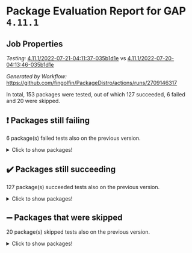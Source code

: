 # Package Evaluation Report for GAP `4.11.1`

## Job Properties

*Testing:* [4.11.1/2022-07-21-04:11:37-035b1d1e](https://github.com/fingolfin/PackageDistro/blob/data/reports/4.11.1/2022-07-21-04:11:37-035b1d1e) vs [4.11.1/2022-07-20-04:13:46-035b1d1e](https://github.com/fingolfin/PackageDistro/blob/data/reports/4.11.1/2022-07-20-04:13:46-035b1d1e)

*Generated by Workflow:* https://github.com/fingolfin/PackageDistro/actions/runs/2709146317

In total, 153 packages were tested, out of which 127 succeeded, 6 failed and 20 were skipped.

## :exclamation: Packages still failing

6 package(s) failed tests also on the previous version.
<details><summary>Click to show packages!</summary>

- fining 1.4.1 [(failure)](https://github.com/fingolfin/PackageDistro/runs/7442164540?check_suite_focus=true)
- francy 1.2.4 [(failure)](https://github.com/fingolfin/PackageDistro/runs/7442164892?check_suite_focus=true)
- hap 1.44 [(failure)](https://github.com/fingolfin/PackageDistro/runs/7442165666?check_suite_focus=true)
- packagemanager 1.2 [(failure)](https://github.com/fingolfin/PackageDistro/runs/7442167800?check_suite_focus=true)
- recog 1.3.2 [(failure)](https://github.com/fingolfin/PackageDistro/runs/7442168401?check_suite_focus=true)
- semigroups 4.0.0 [(failure)](https://github.com/fingolfin/PackageDistro/runs/7442168604?check_suite_focus=true)
</details>

## :heavy_check_mark: Packages still succeeding

127 package(s) succeeded tests also on the previous version.
<details><summary>Click to show packages!</summary>

- ace 5.4 [(success)](https://github.com/fingolfin/PackageDistro/runs/7442162387?check_suite_focus=true)
- aclib 1.3.2 [(success)](https://github.com/fingolfin/PackageDistro/runs/7442162452?check_suite_focus=true)
- agt 0.2 [(success)](https://github.com/fingolfin/PackageDistro/runs/7442162506?check_suite_focus=true)
- alnuth 3.2.1 [(success)](https://github.com/fingolfin/PackageDistro/runs/7442162563?check_suite_focus=true)
- anupq 3.2.6 [(success)](https://github.com/fingolfin/PackageDistro/runs/7442162629?check_suite_focus=true)
- atlasrep 2.1.2 [(success)](https://github.com/fingolfin/PackageDistro/runs/7442162692?check_suite_focus=true)
- autodoc 2022.07.10 [(success)](https://github.com/fingolfin/PackageDistro/runs/7442162752?check_suite_focus=true)
- automata 1.15 [(success)](https://github.com/fingolfin/PackageDistro/runs/7442162817?check_suite_focus=true)
- automgrp 1.3.2 [(success)](https://github.com/fingolfin/PackageDistro/runs/7442162875?check_suite_focus=true)
- autpgrp 1.10.2 [(success)](https://github.com/fingolfin/PackageDistro/runs/7442162929?check_suite_focus=true)
- cap 2022.06-05 [(success)](https://github.com/fingolfin/PackageDistro/runs/7442162976?check_suite_focus=true)
- caratinterface 2.3.3 [(success)](https://github.com/fingolfin/PackageDistro/runs/7442163030?check_suite_focus=true)
- cddinterface 2020.06.24 [(success)](https://github.com/fingolfin/PackageDistro/runs/7442163081?check_suite_focus=true)
- circle 1.6.5 [(success)](https://github.com/fingolfin/PackageDistro/runs/7442163147?check_suite_focus=true)
- classicpres 1.22 [(success)](https://github.com/fingolfin/PackageDistro/runs/7442163203?check_suite_focus=true)
- cohomolo 1.6.10 [(success)](https://github.com/fingolfin/PackageDistro/runs/7442163269?check_suite_focus=true)
- congruence 1.2.4 [(success)](https://github.com/fingolfin/PackageDistro/runs/7442163314?check_suite_focus=true)
- corelg 1.56 [(success)](https://github.com/fingolfin/PackageDistro/runs/7442163369?check_suite_focus=true)
- crime 1.6 [(success)](https://github.com/fingolfin/PackageDistro/runs/7442163411?check_suite_focus=true)
- crisp 1.4.5 [(success)](https://github.com/fingolfin/PackageDistro/runs/7442163461?check_suite_focus=true)
- crypting 0.10 [(success)](https://github.com/fingolfin/PackageDistro/runs/7442163507?check_suite_focus=true)
- cryst 4.1.24 [(success)](https://github.com/fingolfin/PackageDistro/runs/7442163553?check_suite_focus=true)
- crystcat 1.1.9 [(success)](https://github.com/fingolfin/PackageDistro/runs/7442163612?check_suite_focus=true)
- ctbllib 1.3.4 [(success)](https://github.com/fingolfin/PackageDistro/runs/7442163659?check_suite_focus=true)
- cubefree 1.19 [(success)](https://github.com/fingolfin/PackageDistro/runs/7442163703?check_suite_focus=true)
- curlinterface 2.2.2 [(success)](https://github.com/fingolfin/PackageDistro/runs/7442163752?check_suite_focus=true)
- cvec 2.7.5 [(success)](https://github.com/fingolfin/PackageDistro/runs/7442163805?check_suite_focus=true)
- datastructures 0.2.7 [(success)](https://github.com/fingolfin/PackageDistro/runs/7442163871?check_suite_focus=true)
- deepthought 1.0.5 [(success)](https://github.com/fingolfin/PackageDistro/runs/7442163956?check_suite_focus=true)
- design 1.7 [(success)](https://github.com/fingolfin/PackageDistro/runs/7442164036?check_suite_focus=true)
- difsets 2.3.1 [(success)](https://github.com/fingolfin/PackageDistro/runs/7442164094?check_suite_focus=true)
- digraphs 1.5.3 [(success)](https://github.com/fingolfin/PackageDistro/runs/7442164183?check_suite_focus=true)
- edim 1.3.5 [(success)](https://github.com/fingolfin/PackageDistro/runs/7442164265?check_suite_focus=true)
- example 4.3.1 [(success)](https://github.com/fingolfin/PackageDistro/runs/7442164320?check_suite_focus=true)
- factint 1.6.3 [(success)](https://github.com/fingolfin/PackageDistro/runs/7442164386?check_suite_focus=true)
- ferret 1.0.8 [(success)](https://github.com/fingolfin/PackageDistro/runs/7442164433?check_suite_focus=true)
- fga 1.4.0 [(success)](https://github.com/fingolfin/PackageDistro/runs/7442164487?check_suite_focus=true)
- float 1.0.3 [(success)](https://github.com/fingolfin/PackageDistro/runs/7442164597?check_suite_focus=true)
- format 1.4.3 [(success)](https://github.com/fingolfin/PackageDistro/runs/7442164646?check_suite_focus=true)
- forms 1.2.8 [(success)](https://github.com/fingolfin/PackageDistro/runs/7442164710?check_suite_focus=true)
- fplsa 1.2.5 [(success)](https://github.com/fingolfin/PackageDistro/runs/7442164777?check_suite_focus=true)
- fr 2.4.8 [(success)](https://github.com/fingolfin/PackageDistro/runs/7442164842?check_suite_focus=true)
- fwtree 1.3 [(success)](https://github.com/fingolfin/PackageDistro/runs/7442164968?check_suite_focus=true)
- gbnp 1.0.5 [(success)](https://github.com/fingolfin/PackageDistro/runs/7442165022?check_suite_focus=true)
- generalizedmorphismsforcap 2022.05-01 [(success)](https://github.com/fingolfin/PackageDistro/runs/7442165125?check_suite_focus=true)
- genss 1.6.6 [(success)](https://github.com/fingolfin/PackageDistro/runs/7442165196?check_suite_focus=true)
- gradedringforhomalg 2022.06-01 [(success)](https://github.com/fingolfin/PackageDistro/runs/7442165263?check_suite_focus=true)
- grape 4.8.5 [(success)](https://github.com/fingolfin/PackageDistro/runs/7442165343?check_suite_focus=true)
- groupoids 1.69 [(success)](https://github.com/fingolfin/PackageDistro/runs/7442165394?check_suite_focus=true)
- grpconst 2.6.2 [(success)](https://github.com/fingolfin/PackageDistro/runs/7442165463?check_suite_focus=true)
- guarana 0.96.3 [(success)](https://github.com/fingolfin/PackageDistro/runs/7442165544?check_suite_focus=true)
- guava 3.16 [(success)](https://github.com/fingolfin/PackageDistro/runs/7442165605?check_suite_focus=true)
- hapcryst 0.1.14 [(success)](https://github.com/fingolfin/PackageDistro/runs/7442165719?check_suite_focus=true)
- hecke 1.5.3 [(success)](https://github.com/fingolfin/PackageDistro/runs/7442165766?check_suite_focus=true)
- help 3.5 [(success)](https://github.com/fingolfin/PackageDistro/runs/7442165821?check_suite_focus=true)
- idrel 2.44 [(success)](https://github.com/fingolfin/PackageDistro/runs/7442165873?check_suite_focus=true)
- images 1.3.1 [(success)](https://github.com/fingolfin/PackageDistro/runs/7442165922?check_suite_focus=true)
- intpic 0.3.0 [(success)](https://github.com/fingolfin/PackageDistro/runs/7442165985?check_suite_focus=true)
- io 4.7.2 [(success)](https://github.com/fingolfin/PackageDistro/runs/7442166050?check_suite_focus=true)
- irredsol 1.4.3 [(success)](https://github.com/fingolfin/PackageDistro/runs/7442166104?check_suite_focus=true)
- json 2.1.0 [(success)](https://github.com/fingolfin/PackageDistro/runs/7442166185?check_suite_focus=true)
- jupyterkernel 1.4.1 [(success)](https://github.com/fingolfin/PackageDistro/runs/7442166233?check_suite_focus=true)
- jupyterviz 1.5.1 [(success)](https://github.com/fingolfin/PackageDistro/runs/7442166280?check_suite_focus=true)
- kan 1.34 [(success)](https://github.com/fingolfin/PackageDistro/runs/7442166324?check_suite_focus=true)
- kbmag 1.5.9 [(success)](https://github.com/fingolfin/PackageDistro/runs/7442166384?check_suite_focus=true)
- laguna 3.9.5 [(success)](https://github.com/fingolfin/PackageDistro/runs/7442166435?check_suite_focus=true)
- liealgdb 2.2.1 [(success)](https://github.com/fingolfin/PackageDistro/runs/7442166509?check_suite_focus=true)
- liepring 2.6 [(success)](https://github.com/fingolfin/PackageDistro/runs/7442166587?check_suite_focus=true)
- liering 2.4.2 [(success)](https://github.com/fingolfin/PackageDistro/runs/7442166651?check_suite_focus=true)
- linearalgebraforcap 2022.06-03 [(success)](https://github.com/fingolfin/PackageDistro/runs/7442166719?check_suite_focus=true)
- loops 3.4.1 [(success)](https://github.com/fingolfin/PackageDistro/runs/7442166784?check_suite_focus=true)
- lpres 1.0.3 [(success)](https://github.com/fingolfin/PackageDistro/runs/7442166843?check_suite_focus=true)
- majoranaalgebras 1.4 [(success)](https://github.com/fingolfin/PackageDistro/runs/7442166922?check_suite_focus=true)
- mapclass 1.4.5 [(success)](https://github.com/fingolfin/PackageDistro/runs/7442166997?check_suite_focus=true)
- matgrp 0.64 [(success)](https://github.com/fingolfin/PackageDistro/runs/7442167077?check_suite_focus=true)
- modisom 2.5.2 [(success)](https://github.com/fingolfin/PackageDistro/runs/7442167133?check_suite_focus=true)
- modulepresentationsforcap 2022.05-03 [(success)](https://github.com/fingolfin/PackageDistro/runs/7442167186?check_suite_focus=true)
- monoidalcategories 2022.06-07 [(success)](https://github.com/fingolfin/PackageDistro/runs/7442167242?check_suite_focus=true)
- nconvex 2020.11-04 [(success)](https://github.com/fingolfin/PackageDistro/runs/7442167291?check_suite_focus=true)
- nilmat 1.4.1 [(success)](https://github.com/fingolfin/PackageDistro/runs/7442167361?check_suite_focus=true)
- nock 1.5 [(success)](https://github.com/fingolfin/PackageDistro/runs/7442167426?check_suite_focus=true)
- normalizinterface 1.3.3 [(success)](https://github.com/fingolfin/PackageDistro/runs/7442167498?check_suite_focus=true)
- nq 2.5.8 [(success)](https://github.com/fingolfin/PackageDistro/runs/7442167551?check_suite_focus=true)
- numericalsgps 1.3.0 [(success)](https://github.com/fingolfin/PackageDistro/runs/7442167629?check_suite_focus=true)
- openmath 11.5.1 [(success)](https://github.com/fingolfin/PackageDistro/runs/7442167686?check_suite_focus=true)
- orb 4.8.4 [(success)](https://github.com/fingolfin/PackageDistro/runs/7442167742?check_suite_focus=true)
- patternclass 2.4.2 [(success)](https://github.com/fingolfin/PackageDistro/runs/7442167861?check_suite_focus=true)
- permut 2.0.4 [(success)](https://github.com/fingolfin/PackageDistro/runs/7442167930?check_suite_focus=true)
- polenta 1.3.10 [(success)](https://github.com/fingolfin/PackageDistro/runs/7442167968?check_suite_focus=true)
- polymaking 0.8.6 [(success)](https://github.com/fingolfin/PackageDistro/runs/7442168007?check_suite_focus=true)
- primgrp 3.4.2 [(success)](https://github.com/fingolfin/PackageDistro/runs/7442168046?check_suite_focus=true)
- profiling 2.5.0 [(success)](https://github.com/fingolfin/PackageDistro/runs/7442168112?check_suite_focus=true)
- qpa 1.33 [(success)](https://github.com/fingolfin/PackageDistro/runs/7442168168?check_suite_focus=true)
- quagroup 1.8.3 [(success)](https://github.com/fingolfin/PackageDistro/runs/7442168221?check_suite_focus=true)
- radiroot 2.9 [(success)](https://github.com/fingolfin/PackageDistro/runs/7442168268?check_suite_focus=true)
- rcwa 4.6.4 [(success)](https://github.com/fingolfin/PackageDistro/runs/7442168311?check_suite_focus=true)
- rds 1.8 [(success)](https://github.com/fingolfin/PackageDistro/runs/7442168351?check_suite_focus=true)
- repndecomp 1.2.1 [(success)](https://github.com/fingolfin/PackageDistro/runs/7442168446?check_suite_focus=true)
- repsn 3.1.0 [(success)](https://github.com/fingolfin/PackageDistro/runs/7442168490?check_suite_focus=true)
- resclasses 4.7.2 [(success)](https://github.com/fingolfin/PackageDistro/runs/7442168530?check_suite_focus=true)
- scscp 2.3.1 [(success)](https://github.com/fingolfin/PackageDistro/runs/7442168562?check_suite_focus=true)
- sglppow 2.2 [(success)](https://github.com/fingolfin/PackageDistro/runs/7442168663?check_suite_focus=true)
- sgpviz 0.999.5 [(success)](https://github.com/fingolfin/PackageDistro/runs/7442168723?check_suite_focus=true)
- simpcomp 2.1.14 [(success)](https://github.com/fingolfin/PackageDistro/runs/7442168772?check_suite_focus=true)
- singular 2020.12.18 [(success)](https://github.com/fingolfin/PackageDistro/runs/7442168824?check_suite_focus=true)
- sla 1.5.3 [(success)](https://github.com/fingolfin/PackageDistro/runs/7442168912?check_suite_focus=true)
- smallgrp 1.5 [(success)](https://github.com/fingolfin/PackageDistro/runs/7442168982?check_suite_focus=true)
- smallsemi 0.6.13 [(success)](https://github.com/fingolfin/PackageDistro/runs/7442169024?check_suite_focus=true)
- sonata 2.9.4 [(success)](https://github.com/fingolfin/PackageDistro/runs/7442169077?check_suite_focus=true)
- sophus 1.25 [(success)](https://github.com/fingolfin/PackageDistro/runs/7442169130?check_suite_focus=true)
- spinsym 1.5.2 [(success)](https://github.com/fingolfin/PackageDistro/runs/7442169173?check_suite_focus=true)
- symbcompcc 1.3.2 [(success)](https://github.com/fingolfin/PackageDistro/runs/7442169214?check_suite_focus=true)
- thelma 1.3 [(success)](https://github.com/fingolfin/PackageDistro/runs/7442169256?check_suite_focus=true)
- tomlib 1.2.9 [(success)](https://github.com/fingolfin/PackageDistro/runs/7442169307?check_suite_focus=true)
- toric 1.9.5 [(success)](https://github.com/fingolfin/PackageDistro/runs/7442169365?check_suite_focus=true)
- transgrp 3.6.2 [(success)](https://github.com/fingolfin/PackageDistro/runs/7442169469?check_suite_focus=true)
- ugaly 4.0.2 [(success)](https://github.com/fingolfin/PackageDistro/runs/7442169528?check_suite_focus=true)
- unipot 1.5 [(success)](https://github.com/fingolfin/PackageDistro/runs/7442169593?check_suite_focus=true)
- unitlib 4.1.0 [(success)](https://github.com/fingolfin/PackageDistro/runs/7442169679?check_suite_focus=true)
- utils 0.74 [(success)](https://github.com/fingolfin/PackageDistro/runs/7442169757?check_suite_focus=true)
- uuid 0.7 [(success)](https://github.com/fingolfin/PackageDistro/runs/7442169794?check_suite_focus=true)
- walrus 0.9991 [(success)](https://github.com/fingolfin/PackageDistro/runs/7442169849?check_suite_focus=true)
- wedderga 4.10.2 [(success)](https://github.com/fingolfin/PackageDistro/runs/7442169898?check_suite_focus=true)
- xmod 2.88 [(success)](https://github.com/fingolfin/PackageDistro/runs/7442169949?check_suite_focus=true)
- xmodalg 1.22 [(success)](https://github.com/fingolfin/PackageDistro/runs/7442170041?check_suite_focus=true)
- yangbaxter 0.10.0 [(success)](https://github.com/fingolfin/PackageDistro/runs/7442170103?check_suite_focus=true)
- zeromqinterface 0.13 [(success)](https://github.com/fingolfin/PackageDistro/runs/7442170180?check_suite_focus=true)
</details>

## :heavy_minus_sign: Packages that were skipped

20 package(s) skipped tests also on the previous version.
<details><summary>Click to show packages!</summary>

- 4ti2interface 2022.03-01 [(skipped)](https://github.com/fingolfin/PackageDistro/runs/7442082492?check_suite_focus=true)
- browse 1.8.14 [(skipped)](https://github.com/fingolfin/PackageDistro/runs/7442082492?check_suite_focus=true)
- examplesforhomalg 2022.03-01 [(skipped)](https://github.com/fingolfin/PackageDistro/runs/7442082492?check_suite_focus=true)
- gapdoc 1.6.5 [(skipped)](https://github.com/fingolfin/PackageDistro/runs/7442082492?check_suite_focus=true)
- gauss 2022.03-01 [(skipped)](https://github.com/fingolfin/PackageDistro/runs/7442082492?check_suite_focus=true)
- gaussforhomalg 2022.03-01 [(skipped)](https://github.com/fingolfin/PackageDistro/runs/7442082492?check_suite_focus=true)
- gradedmodules 2022.03-01 [(skipped)](https://github.com/fingolfin/PackageDistro/runs/7442082492?check_suite_focus=true)
- homalg 2022.03-01 [(skipped)](https://github.com/fingolfin/PackageDistro/runs/7442082492?check_suite_focus=true)
- homalgtocas 2022.03-01 [(skipped)](https://github.com/fingolfin/PackageDistro/runs/7442082492?check_suite_focus=true)
- io_forhomalg 2022.03-01 [(skipped)](https://github.com/fingolfin/PackageDistro/runs/7442082492?check_suite_focus=true)
- itc 1.5.1 [(skipped)](https://github.com/fingolfin/PackageDistro/runs/7442082492?check_suite_focus=true)
- localizeringforhomalg 2022.03-01 [(skipped)](https://github.com/fingolfin/PackageDistro/runs/7442082492?check_suite_focus=true)
- matricesforhomalg 2022.06-01 [(skipped)](https://github.com/fingolfin/PackageDistro/runs/7442082492?check_suite_focus=true)
- modules 2022.03-01 [(skipped)](https://github.com/fingolfin/PackageDistro/runs/7442082492?check_suite_focus=true)
- polycyclic 2.16 [(skipped)](https://github.com/fingolfin/PackageDistro/runs/7442082492?check_suite_focus=true)
- ringsforhomalg 2022.04-01 [(skipped)](https://github.com/fingolfin/PackageDistro/runs/7442082492?check_suite_focus=true)
- sco 2022.03-01 [(skipped)](https://github.com/fingolfin/PackageDistro/runs/7442082492?check_suite_focus=true)
- toolsforhomalg 2022.05-01 [(skipped)](https://github.com/fingolfin/PackageDistro/runs/7442082492?check_suite_focus=true)
- toricvarieties 2022.03.23 [(skipped)](https://github.com/fingolfin/PackageDistro/runs/7442082492?check_suite_focus=true)
- xgap 4.31 [(skipped)](https://github.com/fingolfin/PackageDistro/runs/7442082492?check_suite_focus=true)
</details>

